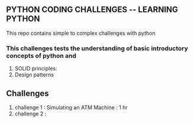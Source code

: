 ## PYTHON CODING CHALLENGES -- LEARNING PYTHON

This repo contains simple to complex challenges with python

### This challenges tests the understanding of basic introductory concepts of python and

1.  SOLID principles:
2.  Design patterns

## Challenges

1. challenge 1 : Simulating an ATM Machine : 1 hr
2. challenge 2 :
